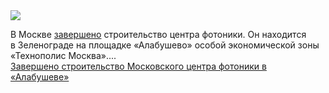 <!--2025-03-14 11:46:44-->
<div class="yb">
  <div class="rss smaller1 habr"><img src="https://habrastorage.org/getpro/habr/upload_files/249/073/f6a/249073f6acb63c93aeeaa1f2986dfb54.jpg" /><p>В&nbsp;Москве <a href="https://www.mos.ru/mayor/themes/12492050/" rel="noopener noreferrer nofollow">завершено</a> строительство центра фотоники. Он находится в&nbsp;Зеленограде на&nbsp;площадке «Алабушево» особой экономической зоны «Технополис Москва».... <br><a class="light" href="https://habr.com/ru/news/890934/?utm_source=habrahabr&utm_medium=rss&utm_campaign=890934">Завершено строительство Московского центра фотоники в «Алабушеве»</a></div>
</div>
